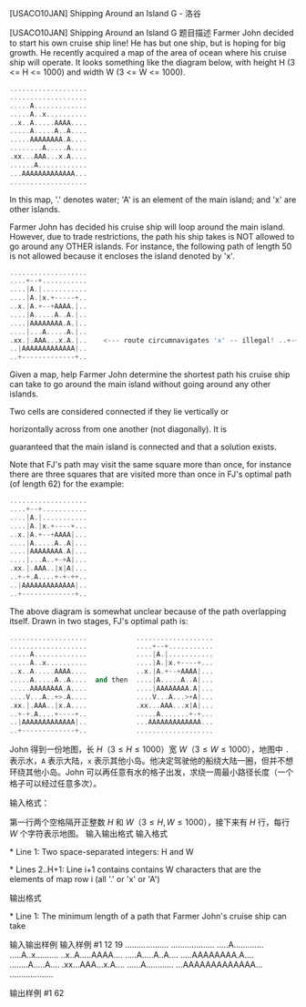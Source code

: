 



[USACO10JAN] Shipping Around an Island G - 洛谷














[USACO10JAN] Shipping Around an Island G
题目描述
Farmer John decided to start his own cruise ship line! He has but one ship, but is hoping for big growth. He recently acquired a map of the area of ocean where his cruise ship will operate. It looks something like the diagram below, with height H (3 <= H <= 1000) and width W (3 <= W <= 1000).

```cpp
................... 
................... 
.....A............. 
.....A..x.......... 
..x..A.....AAAA.... 
.....A.....A..A.... 
.....AAAAAAAA.A.... 
........A.....A.... 
.xx...AAA...x.A.... 
......A............ 
...AAAAAAAAAAAAA... 
................... 
```
In this map, '.' denotes water; 'A' is an element of the main island; and 'x' are other islands.

Farmer John has decided his cruise ship will loop around the main island. However, due to trade restrictions, the path his ship takes is NOT allowed to go around any OTHER islands. For instance, the following path of length 50 is not allowed because it encloses the island denoted by 'x'.

```cpp
................... 
....+--+........... 
....|A.|........... 
....|A.|x.+-----+.. 
..x.|A.+--+AAAA.|.. 
....|A.....A..A.|.. 
....|AAAAAAAA.A.|.. 
....|...A.....A.|.. 
.xx.|.AAA...x.A.|..    <--- route circumnavigates 'x' -- illegal! ..+-+.A.........|.. 
..|AAAAAAAAAAAAA|.. 
..+-------------+.. 
```
Given a map, help Farmer John determine the shortest path his cruise ship can take to go around the main island without going around any other islands.

Two cells are considered connected if they lie vertically or

horizontally across from one another (not diagonally). It is

guaranteed that the main island is connected and that a solution exists.

Note that FJ's path may visit the same square more than once, for instance there are three squares that are visited more than once in FJ's optimal path (of length 62) for the example:

```cpp
................... 
....+--+........... 
....|A.|........... 
....|A.|x.+----+... 
..x.|A.+--+AAAA|... 
....|A.....A..A|... 
....|AAAAAAAA.A|... 
....|...A..+-+A|... 
.xx.|.AAA..|x|A|... 
..+-+.A....+-+-++.. 
..|AAAAAAAAAAAAA|.. 
..+-------------+.. 
```
The above diagram is somewhat unclear because of the path overlapping itself.  Drawn in two stages, FJ's optimal path is:

```cpp
...................            ................... 
...................            ....+--+........... 
.....A.............            ....|A.|........... 
.....A..x..........            ....|A.|x.+----+... 
..x..A.....AAAA....            ..x.|A.+--+AAAA|... 
.....A.....A..A....  and then  ....|A.....A..A|... 
.....AAAAAAAA.A....            ....|AAAAAAAA.A|... 
....V...A..+>.A....            ....V...A...>+A|... 
.xx.|.AAA..|x.A....            .xx...AAA...x|A|... 
..+-+.A....+----+..            .....A.......+-+... 
..|AAAAAAAAAAAAA|..            ...AAAAAAAAAAAAA... 
..+-------------+..            ................... 
```

John 得到一份地图，长 $H$（$3 \leq H\leq 1000$）宽 $W$（$3 \leq W\leq 1000$），地图中 ``.`` 表示水，`A` 表示大陆，`x` 表示其他小岛。他决定驾驶他的船绕大陆一圈，但并不想环绕其他小岛。John 可以再任意有水的格子出发，求绕一周最小路径长度（一个格子可以经过任意多次）。

输入格式：

第一行两个空格隔开正整数 $H$ 和 $W$（$3 \leq H,W\leq 1000$），接下来有 $H$ 行，每行 $W$ 个字符表示地图。
输入输出格式
输入格式

\* Line 1: Two space-separated integers: H and W

\* Lines 2..H+1: Line i+1 contains contains W characters that are the elements of map row i (all '.' or 'x' or 'A')

输出格式

\* Line 1: The minimum length of a path that Farmer John's cruise ship can take

输入输出样例
输入样例 #1
12 19 
................... 
................... 
.....A............. 
.....A..x.......... 
..x..A.....AAAA.... 
.....A.....A..A.... 
.....AAAAAAAA.A.... 
........A.....A.... 
.xx...AAA...x.A.... 
......A............ 
...AAAAAAAAAAAAA... 
................... 

输出样例 #1
62 







